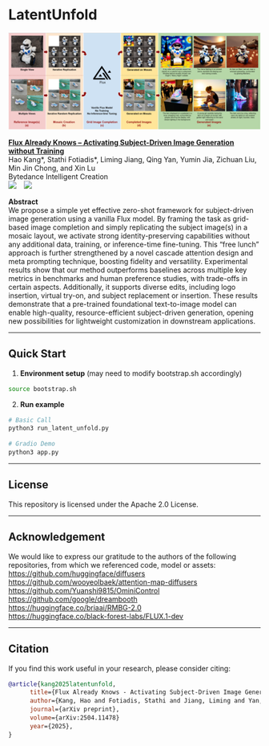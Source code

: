 # LatentUnfold

![Header Image](assets/teaser.png)


**<a href="https://arxiv.org/abs/2504.11478" target="_blank" rel="noopener">Flux Already Knows – Activating Subject-Driven Image Generation without Training</a>**  
Hao Kang*, Stathi Fotiadis*, Liming Jiang, Qing Yan, Yumin Jia, Zichuan Liu, Min Jin Chong, and Xin Lu 
<br />Bytedance Intelligent Creation
<br />
<a href="https://bytedance.github.io/LatentUnfold/"><img src="https://img.shields.io/static/v1?label=Project&message=Page&color=blue&logo=github-pages"></a> &ensp;
<a href="https://arxiv.org/abs/2504.11478"><img src="https://img.shields.io/static/v1?label=ArXiv&message=Paper&color=darkred&logo=arxiv"></a> &ensp;

**Abstract**  
We propose a simple yet effective zero-shot framework for subject-driven image generation using a vanilla Flux model. By framing the task as grid-based image completion and simply replicating the subject image(s) in a mosaic layout, we activate strong identity-preserving capabilities without any additional data, training, or inference-time fine-tuning. This “free lunch” approach is further strengthened by a novel cascade attention design and meta prompting technique, boosting fidelity and versatility. Experimental results show that our method outperforms baselines across multiple key metrics in benchmarks and human preference studies, with trade-offs in certain aspects. Additionally, it supports diverse edits, including logo insertion, virtual try-on, and subject replacement or insertion. These results demonstrate that a pre-trained foundational text-to-image model can enable high-quality, resource-efficient subject-driven generation, opening new possibilities for lightweight customization in downstream applications.

---

## Quick Start
1. **Environment setup** (may need to modify bootstrap.sh accordingly)
```bash
source bootstrap.sh
```
2. **Run example**
```bash
# Basic Call
python3 run_latent_unfold.py 
```

```bash
# Gradio Demo
python3 app.py 
```
---

## License
This repository is licensed under the Apache 2.0 License.

---

## Acknowledgement
We would like to express our gratitude to the authors of the following repositories, from which we referenced code, model or assets:
<br />https://github.com/huggingface/diffusers
<br />https://github.com/wooyeolbaek/attention-map-diffusers
<br />https://github.com/Yuanshi9815/OminiControl
<br />https://github.com/google/dreambooth
<br />https://huggingface.co/briaai/RMBG-2.0
<br />https://huggingface.co/black-forest-labs/FLUX.1-dev

---

## Citation
If you find this work useful in your research, please consider citing: 

```bibtex
@article{kang2025latentunfold,
      title={Flux Already Knows - Activating Subject-Driven Image Generation without Training}, 
      author={Kang, Hao and Fotiadis, Stathi and Jiang, Liming and Yan, Qing and Jia, Yumin and Liu, Zichuan and Chong, Min Jin  and Lu, Xin},
      journal={arXiv preprint}, 
      volume={arXiv:2504.11478}
      year={2025},
}
```